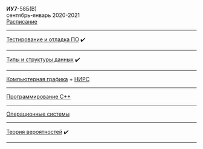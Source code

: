 **ИУ7**-58Б(В) \
сентябрь-январь 2020-2021 \
[Расписание](https://www.isot.bmstu.ru/a0x/documents/2edu/shedules/2020-2021/iu7-48-58-68-78-88-2.pdf)

____________________________________
[Тестирование и отладка ПО](5sem/testing_and_debugging.md) :heavy_check_mark:
____________________________________
[Типы и структуры данных](5sem/data_types_and_structures.md) :heavy_check_mark:
____________________________________
[Компьютерная графика](5sem/computer_graphics.md) + [НИРС](5sem/computer_graphics_nirs.md)
____________________________________
[Программирование C++](5sem/cpp.md)
____________________________________
[Операционные системы](5sem/os.md)
____________________________________
[Теория вероятностей](5sem/tv.md) :heavy_check_mark:
____________________________________
